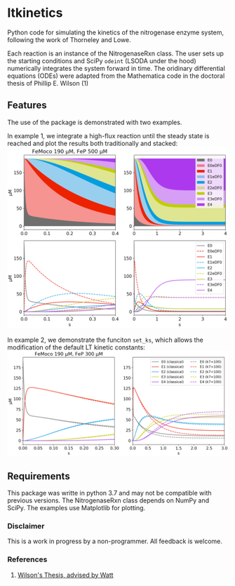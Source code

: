 # ltkinetics
Python code for simulating the kinetics of the nitrogenase enzyme system,
following the work of Thorneley and Lowe. 

Each reaction is an instance of the NitrogenaseRxn class. 
The user sets up the starting conditions and SciPy `odeint` (LSODA under the hood) numerically integrates the system forward in time. 
The oridinary differential equations (ODEs) were adapted from the Mathematica code in the doctoral thesis of Phillip E. Wilson (1) 


## Features
The use of the package is demonstrated with two examples. 

In example 1, we integrate a high-flux reaction until the steady state is reached and plot the results both traditionally and stacked:
![ex1-result1](examples/ex1-result1.png)

In example 2, we demonstrate the funciton `set_ks`, which allows the modification of the default LT kinetic constants:
![ex2-result1](examples/ex2-result1.png)


## Requirements
This package was writte in python 3.7 and may not be compatible with previous versions. 
The NitrogenaseRxn class depends on NumPy and SciPy. The examples use Matplotlib for plotting. 


### Disclaimer
This is a work in progress by a non-programmer. All feedback is welcome. 


### References
1. [Wilson's Thesis, advised by Watt](https://scholarsarchive.byu.edu/etd/516/)
